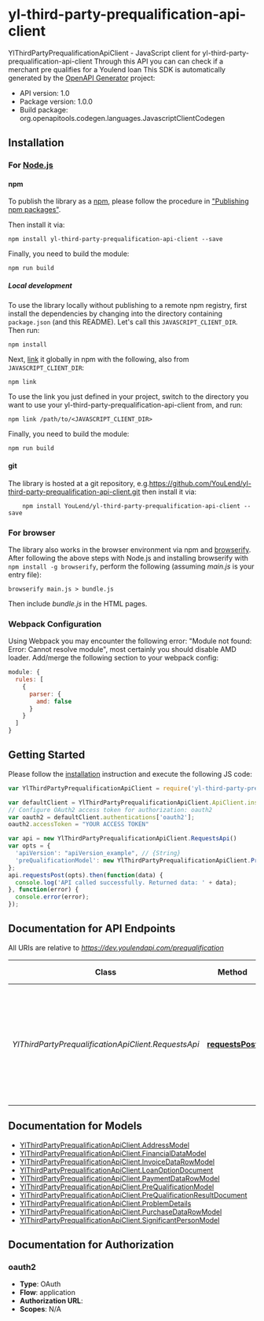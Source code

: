 # yl-third-party-prequalification-api-client

YlThirdPartyPrequalificationApiClient - JavaScript client for yl-third-party-prequalification-api-client
Through this API you can can check if a merchant pre qualifies for a Youlend loan
This SDK is automatically generated by the [OpenAPI Generator](https://openapi-generator.tech) project:

- API version: 1.0
- Package version: 1.0.0
- Build package: org.openapitools.codegen.languages.JavascriptClientCodegen

## Installation

### For [Node.js](https://nodejs.org/)

#### npm

To publish the library as a [npm](https://www.npmjs.com/), please follow the procedure in ["Publishing npm packages"](https://docs.npmjs.com/getting-started/publishing-npm-packages).

Then install it via:

```shell
npm install yl-third-party-prequalification-api-client --save
```

Finally, you need to build the module:

```shell
npm run build
```

##### Local development

To use the library locally without publishing to a remote npm registry, first install the dependencies by changing into the directory containing `package.json` (and this README). Let's call this `JAVASCRIPT_CLIENT_DIR`. Then run:

```shell
npm install
```

Next, [link](https://docs.npmjs.com/cli/link) it globally in npm with the following, also from `JAVASCRIPT_CLIENT_DIR`:

```shell
npm link
```

To use the link you just defined in your project, switch to the directory you want to use your yl-third-party-prequalification-api-client from, and run:

```shell
npm link /path/to/<JAVASCRIPT_CLIENT_DIR>
```

Finally, you need to build the module:

```shell
npm run build
```

#### git

The library is hosted at a git repository, e.g.https://github.com/YouLend/yl-third-party-prequalification-api-client.git
then install it via:

```shell
    npm install YouLend/yl-third-party-prequalification-api-client --save
```

### For browser

The library also works in the browser environment via npm and [browserify](http://browserify.org/). After following
the above steps with Node.js and installing browserify with `npm install -g browserify`,
perform the following (assuming *main.js* is your entry file):

```shell
browserify main.js > bundle.js
```

Then include *bundle.js* in the HTML pages.

### Webpack Configuration

Using Webpack you may encounter the following error: "Module not found: Error:
Cannot resolve module", most certainly you should disable AMD loader. Add/merge
the following section to your webpack config:

```javascript
module: {
  rules: [
    {
      parser: {
        amd: false
      }
    }
  ]
}
```

## Getting Started

Please follow the [installation](#installation) instruction and execute the following JS code:

```javascript
var YlThirdPartyPrequalificationApiClient = require('yl-third-party-prequalification-api-client');

var defaultClient = YlThirdPartyPrequalificationApiClient.ApiClient.instance;
// Configure OAuth2 access token for authorization: oauth2
var oauth2 = defaultClient.authentications['oauth2'];
oauth2.accessToken = "YOUR ACCESS TOKEN"

var api = new YlThirdPartyPrequalificationApiClient.RequestsApi()
var opts = {
  'apiVersion': "apiVersion_example", // {String} 
  'preQualificationModel': new YlThirdPartyPrequalificationApiClient.PreQualificationModel() // {PreQualificationModel} 
};
api.requestsPost(opts).then(function(data) {
  console.log('API called successfully. Returned data: ' + data);
}, function(error) {
  console.error(error);
});


```

## Documentation for API Endpoints

All URIs are relative to *https://dev.youlendapi.com/prequalification*

Class | Method | HTTP request | Description
------------ | ------------- | ------------- | -------------
*YlThirdPartyPrequalificationApiClient.RequestsApi* | [**requestsPost**](docs/RequestsApi.md#requestsPost) | **POST** /Requests | Initiates a prequalification of a merchant for a loan. It will use as much data as it can to do the analysis  so the more data provided the more accurate the result


## Documentation for Models

 - [YlThirdPartyPrequalificationApiClient.AddressModel](docs/AddressModel.md)
 - [YlThirdPartyPrequalificationApiClient.FinancialDataModel](docs/FinancialDataModel.md)
 - [YlThirdPartyPrequalificationApiClient.InvoiceDataRowModel](docs/InvoiceDataRowModel.md)
 - [YlThirdPartyPrequalificationApiClient.LoanOptionDocument](docs/LoanOptionDocument.md)
 - [YlThirdPartyPrequalificationApiClient.PaymentDataRowModel](docs/PaymentDataRowModel.md)
 - [YlThirdPartyPrequalificationApiClient.PreQualificationModel](docs/PreQualificationModel.md)
 - [YlThirdPartyPrequalificationApiClient.PreQualificationResultDocument](docs/PreQualificationResultDocument.md)
 - [YlThirdPartyPrequalificationApiClient.ProblemDetails](docs/ProblemDetails.md)
 - [YlThirdPartyPrequalificationApiClient.PurchaseDataRowModel](docs/PurchaseDataRowModel.md)
 - [YlThirdPartyPrequalificationApiClient.SignificantPersonModel](docs/SignificantPersonModel.md)


## Documentation for Authorization



### oauth2


- **Type**: OAuth
- **Flow**: application
- **Authorization URL**: 
- **Scopes**: N/A


